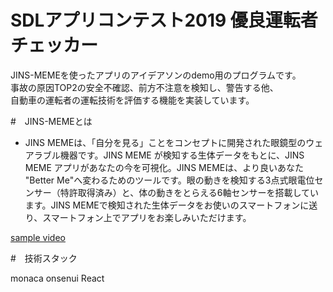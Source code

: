 
# SDLアプリコンテスト2019 優良運転者チェッカー

JINS-MEMEを使ったアプリのアイデアソンのdemo用のプログラムです。  
事故の原因TOP2の安全不確認、前方不注意を検知し、警告する他、  
自動車の運転者の運転技術を評価する機能を実装しています。  

#　JINS-MEMEとは

- JINS MEMEは、「自分を見る」ことをコンセプトに開発された眼鏡型のウェアラブル機器です。JINS MEME が検知する生体データをもとに、JINS MEME アプリがあなたの今を可視化。JINS MEMEは、より良いあなた "Better Me"へ変わるためのツールです。眼の動きを検知する3点式眼電位センサー（特許取得済み）と、体の動きをとらえる6軸センサーを搭載しています。JINS MEMEで検知された生体データをお使いのスマートフォンに送り、スマートフォン上でアプリをお楽しみいただけます。

[sample video](https://www.youtube.com/watch?v=LZbQGCokjRQ)

#　技術スタック

monaca onsenui
React
